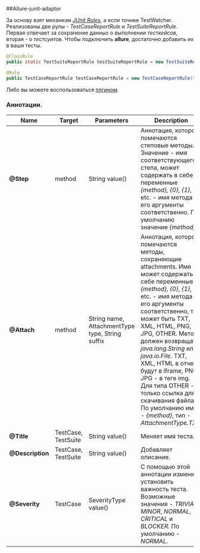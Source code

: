 [aspect-j]: http://eclipse.org/aspectj/
[allure-junit-plugin]: https://github.com/allure-framework/allure-core/blob/master/allure-junit/allure-junit-plugin/README.md
[junit-rules]: https://github.com/junit-team/junit/wiki/Rules
[allure-java-aspects]: https://github.com/allure-framework/allure-core/blob/master/allure-java/allure-java-aspects/README.md

##Allure-junit-adaptor

За основу взят механизм [*JUnit Rules*][junit-rules], а если точнее TestWatcher.
Реализованы две рулы - *TestCaseReportRule* и *TestSuiteReportRule*. Первая отвечает за сохранение данных о выполнении
*тесткейсов*, вторая - о *тестсуитов*. Чтобы подключить **allure**, достаточно добавить их в ваши тесты.

``` java
@ClassRule
public static TestSuiteReportRule testSuiteReportRule = new TestSuiteReportRule();

@Rule
public TestCaseReportRule testCaseReportRule = new TestCaseReportRule(testSuiteReportRule);
```

Либо вы можете воспользоваться [плгином][allure-junit-plugin].

### Аннотации.

Name | Target | Parameters | Description
--- | --- | --- | ---
**@Step** | method | String value() | Аннотация, которой помечаются степовые методы. Значение - имя соответствующего степа, может содержать в себе переменные *{method}, {0}, {1}*, etc. - имя метода и его аргументы соответственно. По умолчанию значение *{method}*.
**@Attach** | method | String name, AttachmentType type, String suffix| Аннотация, которой помечаются методы, сохраняющие attachments. Имя может содержать в себе переменные *{method}, {0}, {1}*, etc. - имя метода и его аргументы соответственно, тип может быть TXT, XML, HTML, PNG, JPG, OTHER. Метод должен возвращать *java.lang.String* или *java.io.File*. TXT, XML, HTML в отчете будут в iframe, PNG, JPG - в теге img. Для типа OTHER - только ссылка для скачивания файла. По умолчанию имя - *{method}*, тип - *AttachmentType.TXT*.
**@Title** | TestCase, TestSuite | String value() | Меняет имя теста.
**@Description** | TestCase, TestSuite | String value() | Добавляет описание.
**@Severity** | TestCase | SeverityType value() | С помощью этой аннотации изменить установить важность теста. Возможные значения - *TRIVIAL*, *MINOR*, *NORMAL*, *CRITICAL* и *BLOCKER*. По умолчанию -  *NORMAL*.
